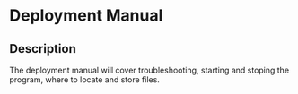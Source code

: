 # Deployment Manual

## **Description**

The deployment manual will cover troubleshooting, starting and stoping the program, where to locate and store files.

